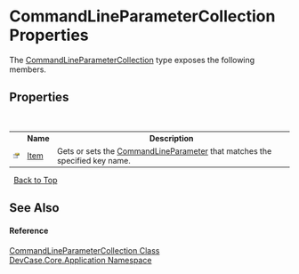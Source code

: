 # CommandLineParameterCollection Properties
 

The <a href="T_DevCase_Core_Application_CommandLineParameterCollection">CommandLineParameterCollection</a> type exposes the following members.


## Properties
&nbsp;<table><tr><th></th><th>Name</th><th>Description</th></tr><tr><td>![Public property](media/pubproperty.gif "Public property")</td><td><a href="P_DevCase_Core_Application_CommandLineParameterCollection_Item">Item</a></td><td>
Gets or sets the <a href="T_DevCase_Core_Application_CommandLineParameter">CommandLineParameter</a> that matches the specified key name.</td></tr></table>&nbsp;
<a href="#commandlineparametercollection-properties">Back to Top</a>

## See Also


#### Reference
<a href="T_DevCase_Core_Application_CommandLineParameterCollection">CommandLineParameterCollection Class</a><br /><a href="N_DevCase_Core_Application">DevCase.Core.Application Namespace</a><br />